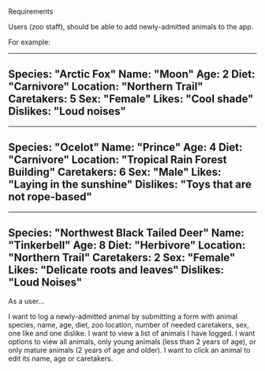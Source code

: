 Requirements

Users (zoo staff), should be able to add newly-admitted animals to the app.

For example:

---------
Species: "Arctic Fox"
Name: "Moon"
Age: 2
Diet: "Carnivore"
Location: "Northern Trail"
Caretakers: 5
Sex: "Female"
Likes: "Cool shade"
Dislikes: "Loud noises"
---------

---------
Species: "Ocelot"
Name: "Prince"
Age: 4
Diet: "Carnivore"
Location: "Tropical Rain Forest Building"
Caretakers: 6
Sex: "Male"
Likes: "Laying in the sunshine"
Dislikes: "Toys that are not rope-based"
---------

---------
Species: "Northwest Black Tailed Deer"
Name: "Tinkerbell"
Age: 8
Diet: "Herbivore"
Location: "Northern Trail"
Caretakers: 2
Sex: "Female"
Likes: "Delicate roots and leaves"
Dislikes: "Loud Noises"
---------
As a user…

I want to log a newly-admitted animal by submitting a form with animal species, name, age, diet, zoo location, number of needed caretakers, sex, one like and one dislike.
I want to view a list of animals I have logged.
I want options to view all animals, only young animals (less than 2 years of age), or only mature animals (2 years of age and older).
I want to click an animal to edit its name, age or caretakers.
